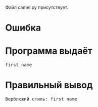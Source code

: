 Файл camel.py присутствует.
# Ошибка
# Программа выдаёт
<pre>
first_name
</pre>
# Правильный вывод
<pre>Верблюжий стиль: first_name
</pre>